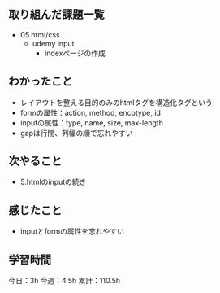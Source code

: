 ## 取り組んだ課題一覧

- 05.html/css
    - udemy input
        - indexページの作成

## わかったこと
- レイアウトを整える目的のみのhtmlタグを構造化タグという
- formの属性：action, method, encotype, id
- inputの属性：type, name, size, max-length
- gapは行間、列幅の順で忘れやすい
## 次やること

- 5.htmlのinputの続き

## 感じたこと
- inputとformの属性を忘れやすい

## 学習時間

今日：3h
今週：4.5h
累計：110.5h
